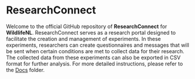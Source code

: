 # ResearchConnect

Welcome to the official GitHub repository of **ResearchConnect** for **WildlifeNL**. ResearchConnect serves as a research portal designed to facilitate the creation and management of experiments. In these experiments, researchers can create questionnaires and messages that will be sent when certain conditions are met to collect data for their research. The collected data from these experiments can also be exported in CSV format for further analysis. For more detailed instructions, please refer to the [Docs](./Docs) folder.
